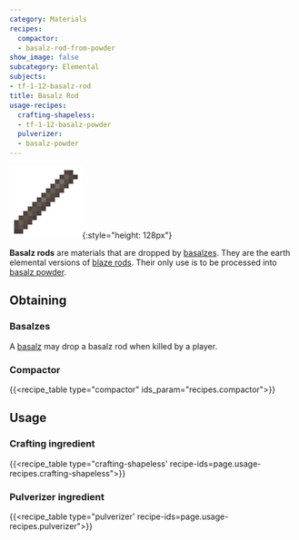 ```yaml
---
category: Materials
recipes:
  compactor:
  - basalz-rod-from-powder
show_image: false
subcategory: Elemental
subjects:
- tf-1-12-basalz-rod
title: Basalz Rod
usage-recipes:
  crafting-shapeless:
  - tf-1-12-basalz-powder
  pulverizer:
  - basalz-powder
---
```


![Basalz rod](/assets/images/docs/1.12/thermal-foundation/basalz-rod.png){:style="height: 128px"}


**Basalz rods** are materials that are dropped by [basalzes](../basalz/).
They are the earth elemental versions of [blaze
rods](https://minecraft.gamepedia.com/Blaze_Rod). Their only use is to be
processed into [basalz powder](../basalz-powder/).


Obtaining
---------

### Basalzes
A [basalz](../basalz/) may drop a basalz rod when killed by a player.

### Compactor
{{<recipe_table type="compactor" ids_param="recipes.compactor">}}


Usage
-----

### Crafting ingredient
{{<recipe_table type="crafting-shapeless' recipe-ids=page.usage-recipes.crafting-shapeless">}}

### Pulverizer ingredient
{{<recipe_table type="pulverizer' recipe-ids=page.usage-recipes.pulverizer">}}
